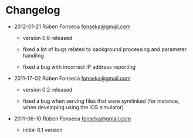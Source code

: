 # Changelog

- 2012-01-21 Rúben Fonseca <fonseka@gmail.com>

    * version 0.6 released

    * fixed a lot of bugs related to background processing and parameter handling
    
    * fixed a bug with incorrect IP address reporting
    

- 2011-17-02 Rúben Fonseca <fonseka@gmail.com>

    * version 0.2 released
    
    * fixed a bug when serving files that were symlinked (for instance, when
      developing using the iOS simulator)

- 2011-06-10 Rúben Fonseca <fonseka@gmail.com>

    * initial 0.1 version
